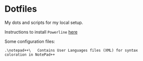 # Dotfiles

My dots and scripts for my local setup.

Instructions to install `Powerline` [here](./powerline.md)

Some configuration files:

    .\notepad++\   Contains User Languages files (XML) for syntax coloration in NotePad++
